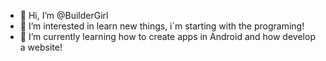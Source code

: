 - 👋 Hi, I’m @BuilderGirl
- 👀 I’m interested in learn new things, i´m starting with the programing!
- 🌱 I’m currently learning how to create apps in Android and how develop a website!

<!---
BuilderGirl/BuilderGirl is a ✨ special ✨ repository because its `README.md` (this file) appears on your GitHub profile.
You can click the Preview link to take a look at your changes.
--->

